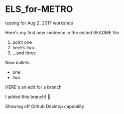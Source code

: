# ELS_for-METRO
testing for Aug 2, 2017 workshop

Here's my first new sentence in the edited README file
1. point one
2. here's two
3. ...and three

Now bullets:
* one
* two

HERE's an edit for a branch

I added this branch! :cactus:

Showing off Github Desktop capability